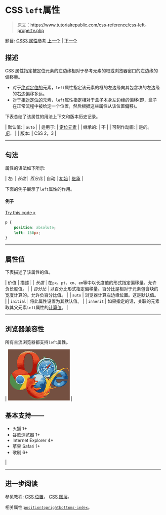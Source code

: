 # CSS `left`属性

> 原文：<https://www.tutorialrepublic.com/css-reference/css-left-property.php>

题目: [CSS3 属性参考](css3-properties.php) [上一个](css3-justify-content-property.php) | [下一个](css-letter-spacing-property.php)

## 描述

CSS 属性指定被定位元素的左边缘相对于参考元素的框或浏览器窗口的左边缘的偏移量。

*   对于[绝对定位的](../css-tutorial/css-position.php#absolute-positioning)元素，`left`属性指定该元素的框的左边缘向其包含块的左边缘的右边偏移多远。
*   对于[相对定位的](../css-tutorial/css-position.php#relative-positioning)元素，`left`属性指定相对于盒子本身左边缘的偏移(即，盒子在正常流程中被给定一个位置，然后根据这些属性从该位置偏移)。

下表总结了该属性的用法上下文和版本历史记录。

| 默认值: | `auto` |
| 适用于: | [定位元素](../css-tutorial/css-position.php) |
| 继承的: | 不 |
| 可制作动画: | 是的。 [*见*](css-animatable-properties.php)*。* |
| 版本: | CSS 2，3 |

* * *

## 句法

属性的语法如下所示:

| 左: | *长度* &#124; *百分比* &#124; 自动 &#124; [初始](../definitions.php#initial) &#124; [继承](../definitions.php#inherit) |

下面的例子展示了`left`属性的作用。

#### 例子

[Try this code »](../codelab.php?topic=css&file=left-property "Try this code using online Editor")

```css
p {
    position: absolute;
    left: 150px;
}
```

* * *

## 属性值

下表描述了该属性的值。

| 价值 | 描述 |
| *长度* | 在`px`、`pt`、`cm`、`em`等中以长度值的形式指定偏移量。允许负长度值。 |
| *百分比* | 以百分比形式指定偏移量。百分比是相对于元素包含块的宽度计算的。允许负百分比值。 |
| `auto` | 浏览器计算左边缘位置。这是默认值。 |
| `initial` | 将此属性设置为其默认值。 |
| `inherit` | 如果指定的话，关联的元素取其父元素`left`属性的[计算值](../definitions.php#computed-value)。 |

* * *

## 浏览器兼容性

所有主流浏览器都支持`left`属性。

| ![Browsers Icon](img/e9331123c77668c1832e541c2fca1002.png) | 

## 基本支持——

*   火狐 1+
*   谷歌浏览器 1+
*   Internet Explorer 4+
*   苹果 Safari 1+
*   歌剧 6+

 |

* * *

## 进一步阅读

参见教程: [CSS 位置](../css-tutorial/css-position.php)， [CSS 图层](../css-tutorial/css-layers.php)。

相关属性:[`position`](css-position-property.php)[`top`](css-top-property.php)[`right`](css-right-property.php)[`bottom`](css-bottom-property.php)[`z-index`](css-z-index-property.php)。
